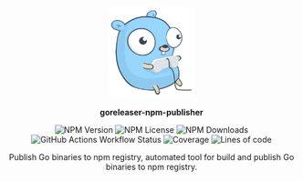<!--suppress HtmlDeprecatedAttribute -->
<p align="center">
  <a href="https://github.com/evg4b/goreleaser-npm-publisher" title="goreleaser-npm-publisher">
    <img alt="goreleaser-npm-publisher logo" width="30%" src="https://raw.githubusercontent.com/evg4b/goreleaser-npm-publisher/main/.github/logo.svg">
  </a>
</p>
<p align="center">
  <b>goreleaser-npm-publisher</b>
</p>
<p align="center">
  <img alt="NPM Version" src="https://img.shields.io/npm/v/goreleaser-npm-publisher?logo=npm">
  <img alt="NPM License" src="https://img.shields.io/npm/l/goreleaser-npm-publisher?logo=npm">
  <img alt="NPM Downloads" src="https://img.shields.io/npm/dw/goreleaser-npm-publisher?logo=npm">
  <img alt="GitHub Actions Workflow Status" src="https://img.shields.io/github/actions/workflow/status/evg4b/goreleaser-npm-publisher/node.js.yml?logo=github">
  <img alt="Coverage" src="https://sonarcloud.io/api/project_badges/measure?project=evg4b_goreleaser-npm-publisher&metric=coverage">
  <img alt="Lines of code" src="https://sonarcloud.io/api/project_badges/measure?project=evg4b_goreleaser-npm-publisher&metric=ncloc">
</p>
<p align="center">
  Publish Go binaries to npm registry, automated tool for build and publish Go binaries to npm registry.
</p>
